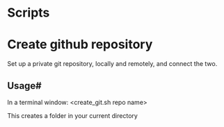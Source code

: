 # Scripts

# Create github repository 

Set up a private git repository, locally and remotely, and connect the two. 

## Usage#
In a terminal window: 
<create_git.sh repo name>

This creates a folder in your current directory


